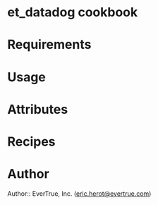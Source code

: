 # et_datadog cookbook

# Requirements

# Usage

# Attributes

# Recipes

# Author

Author:: EverTrue, Inc. (<eric.herot@evertrue.com>)
